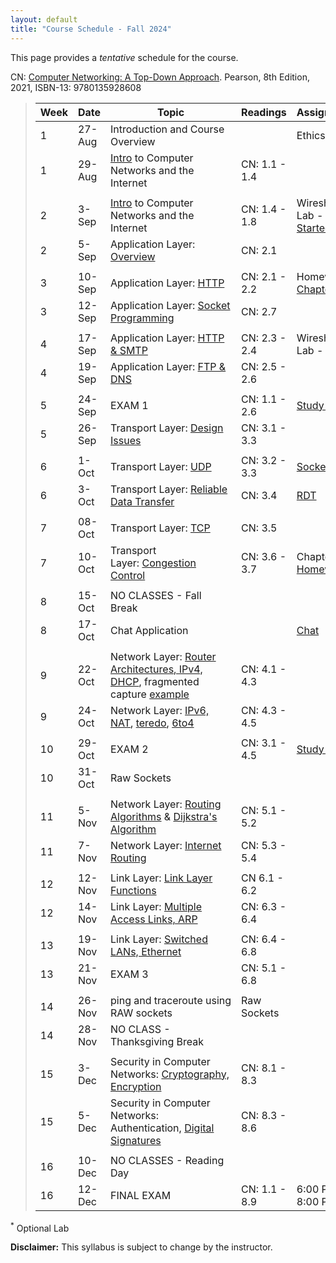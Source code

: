 ```yaml
---
layout: default
title: "Course Schedule - Fall 2024"
---
```


This page provides a *tentative* schedule for the course.

CN: [Computer Networking: A Top-Down Approach](https://www.pearson.com/us/higher-education/program/Kurose-Pearson-e-Text-Computer-Networking-Access-Card-8th-Edition/PGM2877610.html). Pearson, 8th Edition, 2021, ISBN-13: 9780135928608

>| Week | Date | Topic | Readings | Assignments |
>|---|---|---|---|---|
>| 1 | 27-Aug | Introduction and Course Overview |  | Ethics |
>| 1 | 29-Aug | [Intro](slides/chapter_1.pdf) to Computer Networks and the Internet | CN: 1.1 - 1.4 | |
>|  |  |  |  |  |
>| 2 | 3-Sep | [Intro](slides/chapter_1.pdf) to Computer Networks and the Internet | CN: 1.4 - 1.8 | Wireshark Lab - [Getting Started](../labs/files/Wireshark_Intro_v8.1.pdf) |
>| 2 | 5-Sep | Application Layer: [Overview](slides/chapter_2.pdf) | CN: 2.1 | |
>|  |  |  |  |  |
>| 3 | 10-Sep | Application Layer: [HTTP](slides/chapter_2.pdf) | CN: 2.1 - 2.2 | Homework - [Chapter 1](../assign/homework1.html) |
>| 3 | 12-Sep | Application Layer: [Socket Programming](slides/chapter_2.pdf) | CN: 2.7 |
>|  |  |  |  |  |
>| 4 | 17-Sep | Application Layer: [HTTP & SMTP](slides/chapter_2.pdf) | CN: 2.3 - 2.4 |  Wireshark Lab - [HTTP](../labs/files/Wireshark_HTTP_v8.1.pdf) |
>| 4 | 19-Sep | Application Layer: [FTP & DNS](slides/chapter_2.pdf) | CN: 2.5 - 2.6 | |
>|  |  |  |  |  |
>| 5 | 24-Sep | EXAM 1 | CN: 1.1 - 2.6 | [Study Guide](../exams/exam1_study_guide.html) |
>| 5 | 26-Sep | Transport Layer: [Design Issues](slides/chapter_3.pdf) | CN: 3.1 - 3.3 | |
>|  |  |  |  |  |
>| 6 | 1-Oct | Transport Layer: [UDP](slides/chapter_3.pdf) | CN: 3.2 - 3.3 | [Sockets](../labs/sockets_intro.html) |
>| 6 | 3-Oct | Transport Layer: [Reliable Data Transfer](slides/chapter_3.pdf) | CN: 3.4 |  [RDT](../labs/rdt.html) |
>|  |  |  |  |  |
>| 7 | 08-Oct | Transport Layer: [TCP](slides/chapter_3.pdf) | CN: 3.5 | |
>| 7 | 10-Oct | Transport Layer: [Congestion Control](slides/chapter_3.pdf) | CN: 3.6 - 3.7 | Chapter 3 [Homework](../assign/homework-ch3.html) |
>|  |  |  |  |  |
>| 8 | 15-Oct | NO CLASSES - Fall Break |  |  |
>| 8 | 17-Oct | Chat Application | | [Chat](../labs/chat.html) |
>|  |  |  |  |  |
>| 9 | 22-Oct | Network Layer: [Router Architectures, IPv4, DHCP](slides/chapter_4.pdf), fragmented capture [example](files\mtu.pcapng) | CN: 4.1 - 4.3 | |
>| 9 | 24-Oct | Network Layer: [IPv6, NAT](slides/chapter_4.pdf), [teredo](files\teredo.pcap), [6to4](files\6to4.pcap) | CN: 4.3 - 4.5 | |
>|  |  |  |  |  |
>| 10 | 29-Oct | EXAM 2 | CN: 3.1 - 4.5 | [Study Guide](../exams/exam2_study_guide.html) |
>| 10 | 31-Oct | Raw Sockets | | |
>|  |  |  |  |  |
>| 11 | 5-Nov | Network Layer: [Routing Algorithms](slides/chapter_5.pdf) & [Dijkstra's Algorithm](slides/dijkstra_algorithm.pdf) | CN: 5.1 - 5.2 |  |
>| 11 | 7-Nov | Network Layer: [Internet Routing](slides/chapter_5.pdf) | CN: 5.3 - 5.4 |  |
>|  |  |  |  |  |
>| 12 | 12-Nov | Link Layer: [Link Layer Functions](slides/chapter_6.pdf) | CN 6.1 - 6.2 | |
>| 12 | 14-Nov | Link Layer: [Multiple Access Links, ARP](slides/chapter_6.pdf) | CN: 6.3 - 6.4 |  |
>|  |  |  |  |  |
>| 13 | 19-Nov | Link Layer: [Switched LANs, Ethernet](slides/chapter_6.pdf) | CN: 6.4 - 6.8 |  |
>| 13 | 21-Nov | EXAM 3 | CN: 5.1 - 6.8 | |
>|  |  |  |  |  |
>| 14 | 26-Nov | ping and traceroute using RAW sockets | Raw Sockets |  |
>| 14 | 28-Nov | NO CLASS - Thanksgiving Break |  |  |
>|  |  |  |  |  |
>| 15 | 3-Dec | Security in Computer Networks: [Cryptography, Encryption](slides/chapter_8.pdf) | CN: 8.1 - 8.3 |  |
>| 15 | 5-Dec | Security in Computer Networks: Authentication, [Digital Signatures](slides/chapter_8.pdf) | CN: 8.3 - 8.6 |  |
>|  |  |  |  |  |
>| 16 | 10-Dec | NO CLASSES - Reading Day |  |  |
>| 16 | 12-Dec | FINAL EXAM | CN: 1.1 - 8.9 | 6:00 PM - 8:00 PM |

<sup>*</sup> Optional Lab

**Disclaimer:** This syllabus is subject to change by the instructor.
